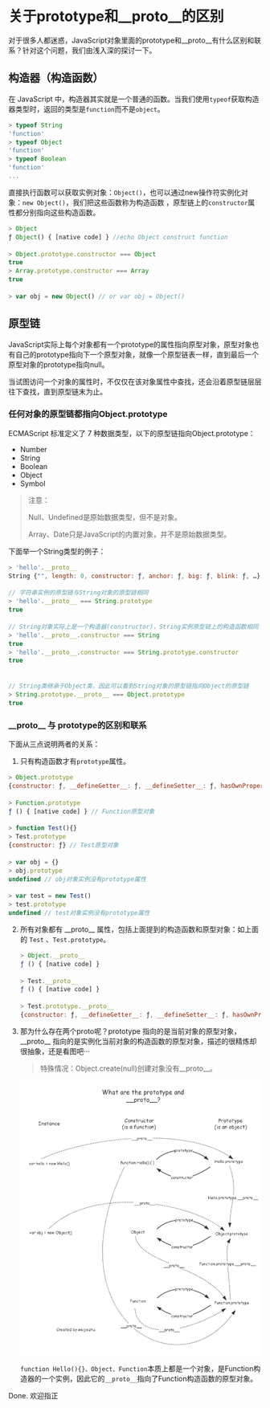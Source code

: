 # 关于prototype和\_\_proto\_\_的区别

对于很多人都迷惑，JavaScript对象里面的prototype和\_\_proto\_\_有什么区别和联系？针对这个问题，我们由浅入深的探讨一下。



## 构造器（构造函数）

在 JavaScript 中，构造器其实就是一个普通的函数。当我们使用`typeof`获取构造器类型时，返回的类型是`function`而不是`object`。

```javascript
> typeof String
'function'
> typeof Object
'function'
> typeof Boolean
'function'
...
```

直接执行函数可以获取实例对象：`Object()`，也可以通过new操作符实例化对象：`new Object()`，我们把这些函数称为构造函数 ，原型链上的`constructor`属性都分别指向这些构造函数。

```javascript
> Object
ƒ Object() { [native code] } //echo Object construct function

> Object.prototype.constructor === Object
true
> Array.prototype.constructor === Array
true

> var obj = new Object() // or var obj = Object()
```





## 原型链

JavaScript实际上每个对象都有一个prototype的属性指向原型对象，原型对象也有自己的prototype指向下一个原型对象，就像一个原型链表一样，直到最后一个原型对象的prototype指向null。

当试图访问一个对象的属性时，不仅仅在该对象属性中查找，还会沿着原型链层层往下查找，直到原型链末为止。



### 任何对象的原型链都指向Object.prototype

ECMAScript 标准定义了 7 种数据类型，以下的原型链指向Object.prototype：

- Number
- String
- Boolean
- Object
- Symbol

> 注意：
>
> Null、Undefined是原始数据类型，但不是对象。
>
> Array、Date只是JavaScript的内置对象，并不是原始数据类型。



下面举一个String类型的例子：

```javascript
> 'hello'.__proto__
String {"", length: 0, constructor: ƒ, anchor: ƒ, big: ƒ, blink: ƒ, …}  // echo String.prototype

// 字符串实例的原型链与String对象的原型链相同
> 'hello'.__proto__ === String.prototype
true 

// String对象实际上是一个构造器(constructor)，String实例原型链上的构造函数相同
> 'hello'.__proto__.constructor === String
true
> 'hello'.__proto__.constructor === String.prototype.constructor
true
    

// String类继承于Object类，因此可以看到String对象的原型链指向Object的原型链
> String.prototype.__proto__ === Object.prototype
true

```



### \_\_proto\_\_ 与 prototype的区别和联系

下面从三点说明两者的关系：

1. 只有构造函数才有`prototype`属性。

```javascript
> Object.prototype
{constructor: ƒ, __defineGetter__: ƒ, __defineSetter__: ƒ, hasOwnProperty: ƒ, __lookupGetter__: ƒ, …} // Object原型对象

> Function.prototype
ƒ () { [native code] } // Function原型对象

> function Test(){}
> Test.prototype
{constructor: ƒ} // Test原型对象

> var obj = {}
> obj.prototype
undefined // obj对象实例没有prototype属性

> var test = new Test()
> test.prototype
undefined // test对象实例没有prototype属性
```



2. 所有对象都有 \_\_proto\_\_ 属性，包括上面提到的构造函数和原型对象：如上面的 `Test` 、`Test.prototype`。

   ```javascript
   > Object.__proto__
   ƒ () { [native code] }
   
   > Test.__proto__
   ƒ () { [native code] }
   
   > Test.prototype.__proto__
   {constructor: ƒ, __defineGetter__: ƒ, __defineSetter__: ƒ, hasOwnProperty: ƒ, __lookupGetter__: ƒ, …}
   ```



3. 那为什么存在两个proto呢？prototype 指向的是当前对象的原型对象，_\_proto\_\_ 指向的是实例化当前对象的构造函数的原型对象，描述的很精炼却很抽象，还是看图吧···

   > 特殊情况：Object.create(null)创建对象没有\_\_proto\_\_。

   ![prototype](https://github.com/WeijieZhu0204/Blog/blob/master/assets/images/prototype.png)

    `function Hello(){}、Object、Function`本质上都是一个对象，是Function构造器的一个实例，因此它的`__proto__`指向了Function构造函数的原型对象。



Done. 欢迎指正









